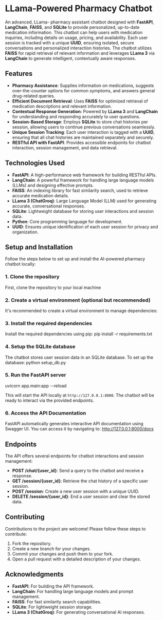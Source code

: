 # LLama-Powered Pharmacy Chatbot

An advanced, LLama- pharmacy assistant chatbot designed with **FastAPI**, **LangChain**, **FAISS**, and **SQLite** to provide personalized, up-to-date medication information. This chatbot can help users with medication inquiries, including details on usage, pricing, and availability. Each user session is tracked with a unique **UUID**, ensuring isolated, secure conversations and personalized interaction histories. The chatbot utilizes **FAISS** for rapid retrieval of relevant information and leverages **LLama 3** via **LangChain** to generate intelligent, contextually aware responses.

## Features

- **Pharmacy Assistance**: Supplies information on medications, suggests over-the-counter options for common symptoms, and answers general drug-related queries.
- **Efficient Document Retrieval**: Uses **FAISS** for optimized retrieval of medication descriptions and relevant information.
- **Contextual Response Generation**: Powered by **LLama 3** and **LangChain** for understanding and responding accurately to user questions.
- **Session-Based Storage**: Employs **SQLite** to store chat histories per session, allowing users to continue previous conversations seamlessly.
- **Unique Session Tracking**: Each user interaction is tagged with a **UUID**, ensuring that all chat histories are maintained separately and securely.
- **RESTful API with FastAPI**: Provides accessible endpoints for chatbot interaction, session management, and data retrieval.

## Technologies Used

- **FastAPI**: A high-performance web framework for building RESTful APIs.
- **LangChain**: A powerful framework for handling large language models (LLMs) and designing effective prompts.
- **FAISS**: An indexing library for fast similarity search, used to retrieve accurate medication details.
- **LLama 3 (ChatGroq)**: Large Language Model (LLM) used for generating accurate, conversational responses.
- **SQLite**: Lightweight database for storing user interactions and session data.
- **Python**: Core programming language for development.
- **UUID**: Ensures unique identification of each user session for privacy and organization.

## Setup and Installation

Follow the steps below to set up and install the AI-powered pharmacy chatbot locally:

### 1. Clone the repository
First, clone the repository to your local machine 

### 2. Create a virtual environment (optional but recommended)

It's recommended to create a virtual environment to manage dependencies:


### 3. Install the required dependencies

Install the required dependencies using pip: pip install -r requirements.txt


### 4. Setup the SQLite database

The chatbot stores user session data in an SQLite database. To set up the database: python setup_db.py

### 5. Run the FastAPI server

uvicorn app.main:app --reload

This will start the API locally at `http://127.0.0.1:8000`. The chatbot will be ready to interact via the provided endpoints.

### 6. Access the API Documentation

FastAPI automatically generates interactive API documentation using Swagger UI. You can access it by navigating to: http://127.0.0.1:8000/docs



## Endpoints

The API offers several endpoints for chatbot interactions and session management:

- **POST /chat/{user_id}**: Send a query to the chatbot and receive a response.
- **GET /session/{user_id}**: Retrieve the chat history of a specific user session.
- **POST /session**: Create a new user session with a unique UUID.
- **DELETE /session/{user_id}**: End a user session and clear the stored data.


## Contributing

Contributions to the project are welcome! Please follow these steps to contribute:

1. Fork the repository.
2. Create a new branch for your changes.
3. Commit your changes and push them to your fork.
4. Open a pull request with a detailed description of your changes.

## Acknowledgments

- **FastAPI**: For building the API framework.
- **LangChain**: For handling large language models and prompt management.
- **FAISS**: For fast similarity search capabilities.
- **SQLite**: For lightweight session storage.
- **LLama 3 (ChatGroq)**: For generating conversational AI responses.

